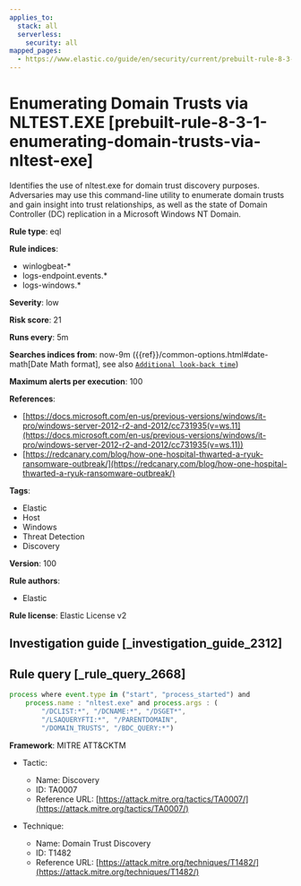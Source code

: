```yaml
---
applies_to:
  stack: all
  serverless:
    security: all
mapped_pages:
  - https://www.elastic.co/guide/en/security/current/prebuilt-rule-8-3-1-enumerating-domain-trusts-via-nltest-exe.html
---
```


# Enumerating Domain Trusts via NLTEST.EXE [prebuilt-rule-8-3-1-enumerating-domain-trusts-via-nltest-exe]

Identifies the use of nltest.exe for domain trust discovery purposes. Adversaries may use this command-line utility to enumerate domain trusts and gain insight into trust relationships, as well as the state of Domain Controller (DC) replication in a Microsoft Windows NT Domain.

**Rule type**: eql

**Rule indices**:

* winlogbeat-*
* logs-endpoint.events.*
* logs-windows.*

**Severity**: low

**Risk score**: 21

**Runs every**: 5m

**Searches indices from**: now-9m ({{ref}}/common-options.html#date-math[Date Math format], see also [`Additional look-back time`](docs-content://solutions/security/detect-and-alert/create-detection-rule.md#rule-schedule))

**Maximum alerts per execution**: 100

**References**:

* [https://docs.microsoft.com/en-us/previous-versions/windows/it-pro/windows-server-2012-r2-and-2012/cc731935(v=ws.11](https://docs.microsoft.com/en-us/previous-versions/windows/it-pro/windows-server-2012-r2-and-2012/cc731935(v=ws.11))
* [https://redcanary.com/blog/how-one-hospital-thwarted-a-ryuk-ransomware-outbreak/](https://redcanary.com/blog/how-one-hospital-thwarted-a-ryuk-ransomware-outbreak/)

**Tags**:

* Elastic
* Host
* Windows
* Threat Detection
* Discovery

**Version**: 100

**Rule authors**:

* Elastic

**Rule license**: Elastic License v2

## Investigation guide [_investigation_guide_2312]



## Rule query [_rule_query_2668]

```js
process where event.type in ("start", "process_started") and
    process.name : "nltest.exe" and process.args : (
        "/DCLIST:*", "/DCNAME:*", "/DSGET*",
        "/LSAQUERYFTI:*", "/PARENTDOMAIN",
        "/DOMAIN_TRUSTS", "/BDC_QUERY:*")
```

**Framework**: MITRE ATT&CKTM

* Tactic:

    * Name: Discovery
    * ID: TA0007
    * Reference URL: [https://attack.mitre.org/tactics/TA0007/](https://attack.mitre.org/tactics/TA0007/)

* Technique:

    * Name: Domain Trust Discovery
    * ID: T1482
    * Reference URL: [https://attack.mitre.org/techniques/T1482/](https://attack.mitre.org/techniques/T1482/)



